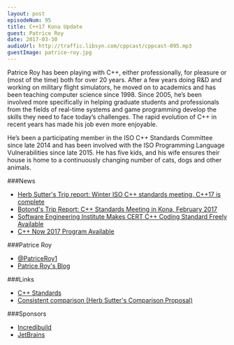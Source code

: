 ```yaml
---
layout: post
episodeNum: 95
title: C++17 Kona Update
guest: Patrice Roy
date: 2017-03-30
audioUrl: http://traffic.libsyn.com/cppcast/cppcast-095.mp3
guestImage: patrice-roy.jpg
---
```


Patrice Roy has been playing with C++, either professionally, for pleasure or (most of the time) both for over 20 years. After a few years doing R&D and working on military flight simulators, he moved on to academics and has been teaching computer science since 1998. Since 2005, he’s been involved more specifically in helping graduate students and professionals from the fields of real-time systems and game programming develop the skills they need to face today’s challenges. The rapid evolution of C++ in recent years has made his job even more enjoyable.

He’s been a participating member in the ISO C++ Standards Committee since late 2014 and has been involved with the ISO Programming Language Vulnerabilities since late 2015. He has five kids, and his wife ensures their house is home to a continuously changing number of cats, dogs and other animals.


###News

 - [Herb Sutter's Trip report: Winter ISO C++ standards meeting, C++17 is complete](https://herbsutter.com/2017/03/24/trip-report-winter-iso-c-standards-meeting-kona-c17-is-complete/)
 - [Botond's Trip Report: C++ Standards Meeting in Kona, February 2017](https://botondballo.wordpress.com/2017/03/27/trip-report-c-standards-meeting-in-kona-february-2017/)
 - [Software Engineering Institute Makes CERT C++ Coding Standard Freely Available](https://www.sei.cmu.edu/news/article.cfm?assetid=495412&article=081&year=2017)
 - [C++ Now 2017 Program Available](http://cppnow.org/2017-conference/announcements/2017/03/21/program-announced.html)
 
###Patrice Roy

 - [@PatriceRoy1](https://twitter.com/PatriceRoy1)
 - [Patrice Roy's Blog](http://h-deb.clg.qc.ca/)

###Links

 - [C++ Standards](http://www.open-std.org/jtc1/sc22/wg21/)
 - [Consistent comparison (Herb Sutter's Comparison Proposal)](http://open-std.org/JTC1/SC22/WG21/docs/papers/2017/p0515r0.pdf)

###Sponsors

- [Incredibuild](https://www.incredibuild.com/cppoffer)
- [JetBrains](https://www.jetbrains.com/cpp/?utm_source=cppcast&utm_medium=podcast&utm_content=cppcast-podcast&utm_campaign=cpp)